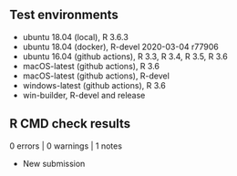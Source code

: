 ## Test environments

* ubuntu 18.04 (local), R 3.6.3
* ubuntu 18.04 (docker), R-devel 2020-03-04 r77906
* ubuntu 16.04 (github actions), R 3.3, R 3.4, R 3.5, R 3.6
* macOS-latest (github actions), R 3.6
* macOS-latest (github actions), R-devel
* windows-latest (github actions), R 3.6
* win-builder, R-devel and release

## R CMD check results

0 errors | 0 warnings | 1 notes

* New submission

